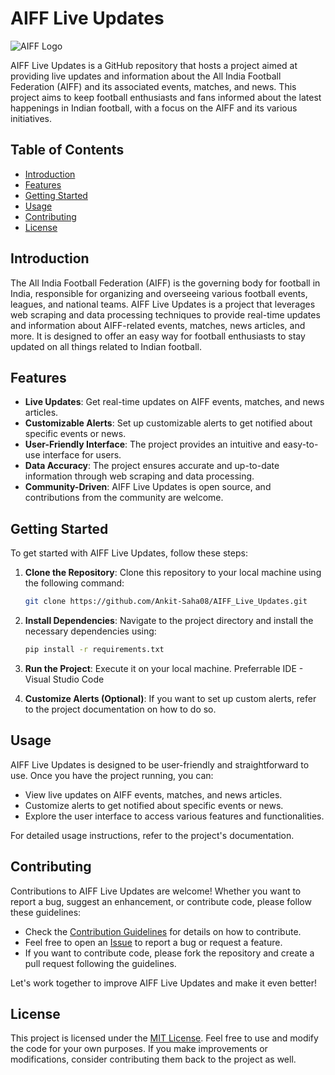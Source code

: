 # AIFF Live Updates

![AIFF Logo]([https://github.com/Ankit-Saha08/AIFF_Live_Updates/AIFF.JPG](https://www.google.com/url?sa=i&url=https%3A%2F%2Fwww.mykhel.com%2Ffootball%2Fall-india-football-federation-unveils-new-logo-011435.html&psig=AOvVaw1hqXfk-X-jPtPuMCDxsnoY&ust=1696519041357000&source=images&cd=vfe&ved=0CBEQjRxqFwoTCOCXrerX3IEDFQAAAAAdAAAAABAE))

AIFF Live Updates is a GitHub repository that hosts a project aimed at providing live updates and information about the All India Football Federation (AIFF) and its associated events, matches, and news. This project aims to keep football enthusiasts and fans informed about the latest happenings in Indian football, with a focus on the AIFF and its various initiatives.

## Table of Contents

- [Introduction](#introduction)
- [Features](#features)
- [Getting Started](#getting-started)
- [Usage](#usage)
- [Contributing](#contributing)
- [License](#license)

## Introduction

The All India Football Federation (AIFF) is the governing body for football in India, responsible for organizing and overseeing various football events, leagues, and national teams. AIFF Live Updates is a project that leverages web scraping and data processing techniques to provide real-time updates and information about AIFF-related events, matches, news articles, and more. It is designed to offer an easy way for football enthusiasts to stay updated on all things related to Indian football.

## Features

- **Live Updates**: Get real-time updates on AIFF events, matches, and news articles.
- **Customizable Alerts**: Set up customizable alerts to get notified about specific events or news.
- **User-Friendly Interface**: The project provides an intuitive and easy-to-use interface for users.
- **Data Accuracy**: The project ensures accurate and up-to-date information through web scraping and data processing.
- **Community-Driven**: AIFF Live Updates is open source, and contributions from the community are welcome.

## Getting Started

To get started with AIFF Live Updates, follow these steps:

1. **Clone the Repository**: Clone this repository to your local machine using the following command:
   ```bash
   git clone https://github.com/Ankit-Saha08/AIFF_Live_Updates.git
   ```

2. **Install Dependencies**: Navigate to the project directory and install the necessary dependencies using:
   ```bash
   pip install -r requirements.txt
   ```

3. **Run the Project**: Execute it on your local machine. Preferrable IDE - Visual Studio Code

4. **Customize Alerts (Optional)**: If you want to set up custom alerts, refer to the project documentation on how to do so.

## Usage

AIFF Live Updates is designed to be user-friendly and straightforward to use. Once you have the project running, you can:

- View live updates on AIFF events, matches, and news articles.
- Customize alerts to get notified about specific events or news.
- Explore the user interface to access various features and functionalities.

For detailed usage instructions, refer to the project's documentation.

## Contributing

Contributions to AIFF Live Updates are welcome! Whether you want to report a bug, suggest an enhancement, or contribute code, please follow these guidelines:

- Check the [Contribution Guidelines](CONTRIBUTING.md) for details on how to contribute.
- Feel free to open an [Issue](https://github.com/Ankit-Saha08/AIFF_Live_Updates/issues) to report a bug or request a feature.
- If you want to contribute code, please fork the repository and create a pull request following the guidelines.

Let's work together to improve AIFF Live Updates and make it even better!

## License

This project is licensed under the [MIT License](LICENSE). Feel free to use and modify the code for your own purposes. If you make improvements or modifications, consider contributing them back to the project as well.
